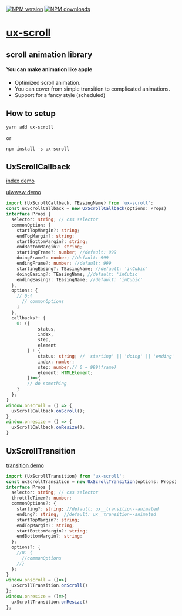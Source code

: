 [![NPM version](https://img.shields.io/npm/v/ux-scroll.svg?style=flat)](https://npmjs.org/package/ux-scroll)
[![NPM downloads](https://img.shields.io/npm/dm/ux-scroll.svg?style=flat)](https://npmjs.org/package/ux-scroll)

# [ux-scroll](http://github.com/uiwwsw/ux-scroll)

## scroll animation library

#### You can make animation like apple

- Optimized scroll animation.
- You can cover from simple transition to complicated animations.
- Support for a fancy style (scheduled)

## How to setup

```
yarn add ux-scroll
```

or

```
npm install -s ux-scroll
```

## UxScrollCallback

[index demo](https://github.com/uiwwsw/ux-scroll/blob/master/demo/src/index.ts)

[uiwwsw demo](https://github.com/uiwwsw/ux-scroll/blob/master/demo/src/uiwwsw.ts)

```typescript
import {UxScrollCallback, TEasingName} from 'ux-scroll';
const uxScrollCallback = new UxScrollCallback(options: Props)
interface Props {
  selector: string; // css selector
  commonOption: {
    startTopMargin?: string;
    endTopMargin?: string;
    startBottomMargin?: string;
    endBottomMargin?: string;
    startingFrame?: number; //default: 999
    doingFrame?: number; //default: 999
    endingFrame?: number; //default: 999
    startingEasing?: TEasingName; //default: 'inCubic'
    doingEasing?: TEasingName; //default: 'inCubic'
    endingEasing?: TEasingName; //default: 'inCubic'
  },
  options: {
    // 0:{
      // commonOptions
    }
  },
  callbacks?: {
    0: ({
            status,
            index,
            step,
            element
        } : {
            status: string; // 'starting' || 'doing' || 'ending'
            index: number;
            step: number;// 0 ~ 999(frame)
            element: HTMLElement;
        })=>{
        // do something
    }
  };
}
window.onscroll = () => {
  uxScrollCallback.onScroll();
}
window.onresize = () => {
  uxScrollCallback.onResize();
}
```

## UxScrollTransition

[transition demo](https://github.com/uiwwsw/ux-scroll/blob/master/demo/src/transition.ts)

```typescript
import {UxScrollTransition} from 'ux-scroll';
const uxScrollTransition = new UxScrollTransition(options: Props)
interface Props {
  selector: string; // css selector
  throttleTimer?: number;
  commonOptions?: {
    starting?: string; //default: ux__transition--animated
    ending?: string;  //default: ux__transition--animated
    startTopMargin?: string;
    endTopMargin?: string;
    startBottomMargin?: string;
    endBottomMargin?: string;
  };
  options?: {
    //0: {
      //commonOptions
    //}
  };
}
window.onscroll = ()=>{
  uxScrollTransition.onScroll()
};
window.onresize = ()=>{
  uxScrollTransition.onResize()
};
```
